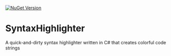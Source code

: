 [![NuGet Version](https://img.shields.io/nuget/v/NoahStolk.SyntaxHighlighter.svg)](https://www.nuget.org/packages/NoahStolk.SyntaxHighlighter/)

# SyntaxHighlighter

A quick-and-dirty syntax highlighter written in C# that creates colorful code strings
